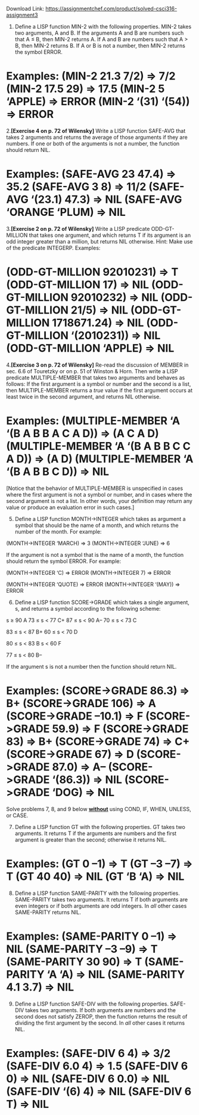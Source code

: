 Download Link: https://assignmentchef.com/product/solved-csci316-assignment3
<br>
<ol>

 <li>Define a LISP function MIN-2 with the following properties. MIN-2 takes two arguments,       A and B. If the arguments A and B are numbers such that A ≤ B, then MIN-2 returns A. If A       and B are numbers such that A &gt; B, then MIN-2 returns B.  If A or B is not a number, then       MIN-2 returns the symbol ERROR.</li>

</ol>

<h1>     Examples: (MIN-2  21.3  7/2)    =&gt; 7/2                   (MIN-2 17.5 29)    =&gt; 17.5                            (MIN-2    5   ‘APPLE) =&gt; ERROR      (MIN-2 ‘(31) ‘(54)) =&gt; ERROR</h1>

2.<strong>[Exercise 4 on p. 72 of Wilensky]</strong>  Write a LISP function SAFE-AVG that takes 2 arguments       and returns the average of those arguments if they are numbers.  If one or both of the arguments       is not a number, the function should return NIL.




<h1>      Examples: (SAFE-AVG  23  47.4) =&gt; 35.2            (SAFE-AVG  3  8) =&gt; 11/2                          (SAFE-AVG ‘(23.1) 47.3) =&gt; NIL   (SAFE-AVG ‘ORANGE ‘PLUM) =&gt; NIL</h1>




3.<strong>[Exercise 2 on p. 72 of Wilensky]</strong><em>  </em>Write a LISP predicate ODD-GT-MILLION that takes one       argument, and which returns T if its argument is an odd integer greater than a million, but returns       NIL otherwise.   Hint: Make use of the predicate INTEGERP. <em>       </em>Examples:

<h1>       (ODD-GT-MILLION 92010231) =&gt; T  (ODD-GT-MILLION 17) =&gt; NIL  (ODD-GT-MILLION 92010232) =&gt; NIL                  (ODD-GT-MILLION 21/5) =&gt; NIL                 (ODD-GT-MILLION 1718671.24) =&gt; NIL           (ODD-GT-MILLION ‘(2010231)) =&gt; NIL      (ODD-GT-MILLION ‘APPLE) =&gt; NIL</h1>




4.<strong>[Exercise 3 on p. 72 of Wilensky]</strong> Re-read the discussion of MEMBER in sec. 6.6 of Touretzky       or on p. 51 of Winston &amp; Horn. Then write a LISP predicate MULTIPLE-MEMBER that takes       two arguments and behaves as follows:  If the first argument is a symbol or number and the       second is a list, then MULTIPLE-MEMBER returns a <em>true</em> value if the first argument occurs at       least twice in the second argument, and returns NIL otherwise.




<h1>      Examples:  (MULTIPLE-MEMBER ‘A ‘(B A B B A C A D)) =&gt; (A C A D)                          (MULTIPLE-MEMBER ‘A ‘(B A B B C C A D)) =&gt; (A D)                                                 (MULTIPLE-MEMBER ‘A ‘(B A B B C D)) =&gt; NIL</h1>




[Notice that the behavior of MULTIPLE-MEMBER is unspecified in cases where the first      argument is not a symbol or number, and in cases where the second argument is not a list.  In       other words, your definition may return any value or produce an evaluation error in such cases.]




<ol start="5">

 <li>Define a LISP function MONTH-&gt;INTEGER which takes as argument a symbol that should be the name of a month, and which returns the number of the month.  For example:</li>

</ol>

(MONTH-&gt;INTEGER ‘MARCH) =&gt; 3         (MONTH-&gt;INTEGER ‘JUNE) =&gt; 6

If the argument is not a symbol that is the name of a month, the function should return the symbol       ERROR.  For example:

(MONTH-&gt;INTEGER ‘C) =&gt; ERROR              (MONTH-&gt;INTEGER 7) =&gt; ERROR

(MONTH-&gt;INTEGER ‘QUOTE) =&gt; ERROR    (MONTH-&gt;INTEGER ‘(MAY)) =&gt; ERROR




<ol start="6">

 <li>Define a LISP function SCORE-&gt;GRADE which takes a single argument, s, and returns a symbol according to the following scheme:</li>

</ol>

s ≥ 90                A                                73 ≤ s &lt; 77       C+                 87 ≤ s &lt; 90       A–                              70 ≤ s &lt; 73       C

83 ≤ s &lt; 87       B+                            60 ≤ s &lt; 70       D

80 ≤ s &lt; 83       B                                 s &lt; 60              F

77 ≤ s &lt; 80       B–

If the argument s is not a number then the function should return NIL.




<h1>      Examples:  (SCORE-&gt;GRADE 86.3) =&gt; B+   (SCORE-&gt;GRADE 106) =&gt; A    (SCORE-&gt;GRADE –10.1) =&gt; F                          (SCORE-&gt;GRADE 59.9) =&gt; F      (SCORE-&gt;GRADE 83) =&gt; B+    (SCORE-&gt;GRADE 74) =&gt; C+                          (SCORE-&gt;GRADE 67) =&gt; D              (SCORE-&gt;GRADE 87.0) =&gt; A–                                           (SCORE-&gt;GRADE ‘(86.3)) =&gt; NIL    (SCORE-&gt;GRADE ‘DOG) =&gt; NIL</h1>













Solve problems 7, 8, and 9 below <strong><u>without</u></strong> using COND, IF, WHEN, UNLESS, or CASE.




<ol start="7">

 <li>Define a LISP function GT with the following properties. GT takes two arguments. It returns T if the arguments are numbers and the first argument is greater than the second; otherwise it returns NIL.</li>

</ol>

<h1>      Examples:  (GT  0  –1) =&gt; T     (GT  –3  –7) =&gt; T     (GT  40  40) =&gt; NIL     (GT  ‘B  ‘A) =&gt; NIL</h1>




<ol start="8">

 <li>Define a LISP function SAME-PARITY with the following properties. SAME-PARITY takes       two arguments.  It returns T if both arguments are even integers or if both arguments are odd       integers.  In <em>all</em> other cases SAME-PARITY returns NIL.</li>

</ol>

<h1>     Examples:  (SAME-PARITY  0  –1) =&gt; NIL    (SAME-PARITY  –3  –9) =&gt; T     (SAME-PARITY  30  90) =&gt; T                           (SAME-PARITY  ‘A ‘A) =&gt; NIL    (SAME-PARITY  4.1  3.7) =&gt; NIL</h1>




<ol start="9">

 <li>Define a LISP function SAFE-DIV with the following properties. SAFE-DIV takes two arguments.      If both arguments are numbers and the second does not satisfy ZEROP, then the function returns the       result of dividing the first argument by the second. In <em>all</em> other cases it returns NIL.</li>

</ol>

<h1>     Examples:  (SAFE-DIV  6  4) =&gt;  3/2       (SAFE-DIV  6.0  4) =&gt;  1.5    (SAFE-DIV  6  0) =&gt;  NIL                         (SAFE-DIV  6  0.0) =&gt;  NIL   (SAFE-DIV  ‘(6)  4) =&gt;  NIL (SAFE-DIV  6  T) =&gt;  NIL</h1>

<strong> </strong>